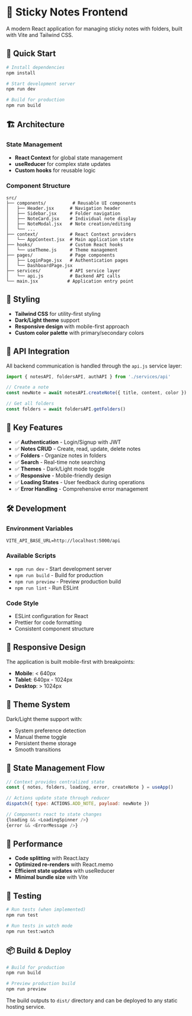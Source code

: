 # 📝 Sticky Notes Frontend

A modern React application for managing sticky notes with folders, built with Vite and Tailwind CSS.

## 🚀 Quick Start

```bash
# Install dependencies
npm install

# Start development server
npm run dev

# Build for production
npm run build
```

## 🏗️ Architecture

### State Management
- **React Context** for global state management
- **useReducer** for complex state updates
- **Custom hooks** for reusable logic

### Component Structure
```
src/
├── components/          # Reusable UI components
│   ├── Header.jsx      # Navigation header
│   ├── Sidebar.jsx     # Folder navigation
│   ├── NoteCard.jsx    # Individual note display
│   ├── NoteModal.jsx   # Note creation/editing
│   └── ...
├── context/            # React Context providers
│   └── AppContext.jsx  # Main application state
├── hooks/              # Custom React hooks
│   └── useTheme.js     # Theme management
├── pages/              # Page components
│   ├── LoginPage.jsx   # Authentication pages
│   └── DashboardPage.jsx
├── services/           # API service layer
│   └── api.js          # Backend API calls
└── main.jsx           # Application entry point
```

## 🎨 Styling

- **Tailwind CSS** for utility-first styling
- **Dark/Light theme** support
- **Responsive design** with mobile-first approach
- **Custom color palette** with primary/secondary colors

## 🔌 API Integration

All backend communication is handled through the `api.js` service layer:

```javascript
import { notesAPI, foldersAPI, authAPI } from './services/api'

// Create a note
const newNote = await notesAPI.createNote({ title, content, color })

// Get all folders
const folders = await foldersAPI.getFolders()
```

## 🎯 Key Features

- ✅ **Authentication** - Login/Signup with JWT
- ✅ **Notes CRUD** - Create, read, update, delete notes
- ✅ **Folders** - Organize notes in folders
- ✅ **Search** - Real-time note searching
- ✅ **Themes** - Dark/Light mode toggle
- ✅ **Responsive** - Mobile-friendly design
- ✅ **Loading States** - User feedback during operations
- ✅ **Error Handling** - Comprehensive error management

## 🛠️ Development

### Environment Variables
```env
VITE_API_BASE_URL=http://localhost:5000/api
```

### Available Scripts
- `npm run dev` - Start development server
- `npm run build` - Build for production
- `npm run preview` - Preview production build
- `npm run lint` - Run ESLint

### Code Style
- ESLint configuration for React
- Prettier for code formatting
- Consistent component structure

## 📱 Responsive Design

The application is built mobile-first with breakpoints:
- **Mobile**: < 640px
- **Tablet**: 640px - 1024px  
- **Desktop**: > 1024px

## 🎨 Theme System

Dark/Light theme support with:
- System preference detection
- Manual theme toggle
- Persistent theme storage
- Smooth transitions

## 🔄 State Management Flow

```javascript
// Context provides centralized state
const { notes, folders, loading, error, createNote } = useApp()

// Actions update state through reducer
dispatch({ type: ACTIONS.ADD_NOTE, payload: newNote })

// Components react to state changes
{loading && <LoadingSpinner />}
{error && <ErrorMessage />}
```

## 🚀 Performance

- **Code splitting** with React.lazy
- **Optimized re-renders** with React.memo
- **Efficient state updates** with useReducer
- **Minimal bundle size** with Vite

## 🧪 Testing

```bash
# Run tests (when implemented)
npm run test

# Run tests in watch mode
npm run test:watch
```

## 📦 Build & Deploy

```bash
# Build for production
npm run build

# Preview production build
npm run preview
```

The build outputs to `dist/` directory and can be deployed to any static hosting service.
